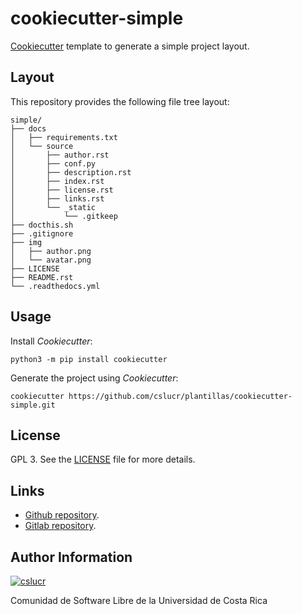 # cookiecutter-simple

[Cookiecutter](https://cookiecutter.rtfd.io) template to generate a simple project layout.

## Layout

This repository provides the following file tree layout:

```
simple/
├── docs
│   ├── requirements.txt
│   └── source
│       ├── author.rst
│       ├── conf.py
│       ├── description.rst
│       ├── index.rst
│       ├── license.rst
│       ├── links.rst
│       └── _static
│           └── .gitkeep
├── docthis.sh
├── .gitignore
├── img
│   ├── author.png
│   └── avatar.png
├── LICENSE
├── README.rst
└── .readthedocs.yml
```

## Usage

Install *Cookiecutter*:

```
python3 -m pip install cookiecutter
```

Generate the project using *Cookiecutter*:

```
cookiecutter https://github.com/cslucr/plantillas/cookiecutter-simple.git
```

## License

GPL 3. See the [LICENSE](https://git.beta.ucr.ac.cr/cslucr/plantillas/cookiecutter-simple/raw/master/LICENSE) file for more details.

## Links

  - [Github repository](https://github.com/cslucr/plantillas/cookiecutter-simple).
  - [Gitlab repository](https://git.beta.ucr.ac.cr/cslucr/plantillas/cookiecutter-simple).

## Author Information

[![cslucr](https://git.beta.ucr.ac.cr/cslucr/plantillas/cookiecutter-simple/raw/master/img/author.png)](https://git.beta.ucr.ac.cr/cslucr)

Comunidad de Software Libre de la Universidad de Costa Rica